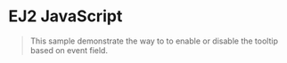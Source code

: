 # EJ2 JavaScript

> This sample demonstrate the way to to enable or disable the tooltip based on event field.
